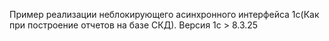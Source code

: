 Пример реализации неблокирующего асинхронного интерфейса 1с(Как при построение отчетов на базе СКД).
Версия 1c > 8.3.25 
